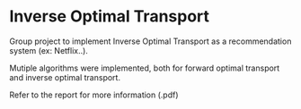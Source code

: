 # Inverse Optimal Transport
Group project to implement Inverse Optimal Transport as a recommendation system (ex: Netflix..).

Mutiple algorithms were implemented, both for forward optimal transport and inverse optimal transport.

Refer to the report for more information (.pdf)
